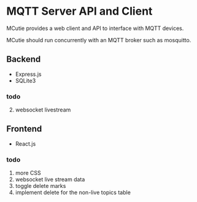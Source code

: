 # MQTT Server API and Client
MCutie provides a web client and API to interface with MQTT devices.

MCutie should run concurrently with an MQTT broker such as mosquitto.

## Backend
* Express.js
* SQLite3

### todo
2. websocket livestream

## Frontend
* React.js

### todo
1. more CSS
2. websocket live stream data
3. toggle delete marks
  1. implement delete for the non-live topics table